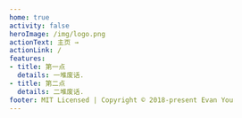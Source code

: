 ```yaml
---
home: true
activity: false
heroImage: /img/logo.png
actionText: 主页 →
actionLink: /
features:
- title: 第一点
  details: 一堆废话.
- title: 第二点
  details: 二堆废话.
footer: MIT Licensed | Copyright © 2018-present Evan You
---
```

